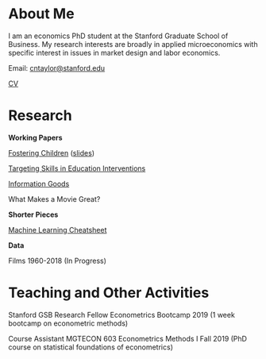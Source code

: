 # About Me

I am an economics PhD student at the Stanford Graduate School of Business. My research interests are broadly in applied microeconomics with specific interest in issues in market design and labor economics.

Email: <cntaylor@stanford.edu>

[CV](./pdfs/cntaylor_cv_2019.pdf)

# Research

**Working Papers**

[Fostering Children](./pdfs/foster.pdf) ([slides](./pdfs/foster_slides.pdf))

[Targeting Skills in Education Interventions](./pdfs/educ.pdf)

[Information Goods](./pdfs/info.pdf)

What Makes a Movie Great?

**Shorter Pieces**

[Machine Learning Cheatsheet](./pdfs/ml_cheat.pdf)

**Data**

Films 1960-2018 (In Progress)

# Teaching and Other Activities

Stanford GSB Research Fellow Econometrics Bootcamp 2019 (1 week bootcamp on econometric methods)

Course Assistant MGTECON 603 Econometrics Methods I Fall 2019 (PhD course on statistical foundations of econometrics)
